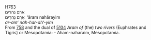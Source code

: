 H763  
ארם נהרים  
אֲרַם נַהֲרַיִם ‎ ‘ăram nahărayim  
*ar-am‘* *nah-har-ah‘-yim*  
From [758](h0758) and the dual of [5104](h5104) *Aram* *of* (the) *two*
*rivers* (Euphrates and Tigris) or Mesopotamia: - Aham-naharaim,
Mesopotamia.  
